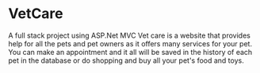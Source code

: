 # VetCare
A full stack project using ASP.Net MVC 
Vet care is a website that provides help for all the pets and pet owners as it offers many services for your pet.
You can make an appointment and it all will be saved in the history of each pet in the database or do shopping and buy all your pet's food and toys.
